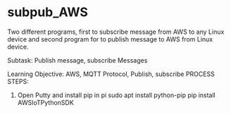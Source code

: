 # subpub_AWS
Two different programs, first to subscribe message from AWS to any Linux device and second program for to publish message to AWS from Linux device.

Subtask: Publish message, subscribe Messages

Learning Objective: AWS, MQTT Protocol, Publish, subscribe
PROCESS STEPS:
1.	Open Putty and install pip in pi 
sudo  apt install python-pip
pip install AWSIoTPythonSDK

